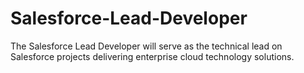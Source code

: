 # Salesforce-Lead-Developer
The Salesforce Lead Developer will serve as the technical lead on Salesforce projects delivering enterprise cloud technology solutions.
